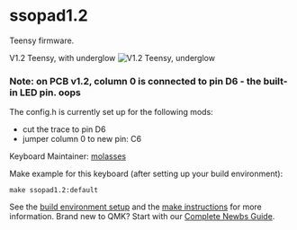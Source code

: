 # ssopad1.2
Teensy firmware. 

V1.2 Teensy, with underglow 
![V1.2 Teensy, underglow](https://user-images.githubusercontent.com/33560291/85184022-05ea1000-b243-11ea-93e6-429593b7d0d9.jpg)

### Note: on PCB v1.2, column 0 is connected to pin D6 - the built-in LED pin. oops 
The config.h is currently set up for the following mods: 
- cut the trace to pin D6 
- jumper column 0 to new pin: C6 

Keyboard Maintainer: [molasses](https://github.com/JarofMolasses)  

Make example for this keyboard (after setting up your build environment):

    make ssopad1.2:default

See the [build environment setup](https://docs.qmk.fm/#/getting_started_build_tools) and the [make instructions](https://docs.qmk.fm/#/getting_started_make_guide) for more information. Brand new to QMK? Start with our [Complete Newbs Guide](https://docs.qmk.fm/#/newbs).

